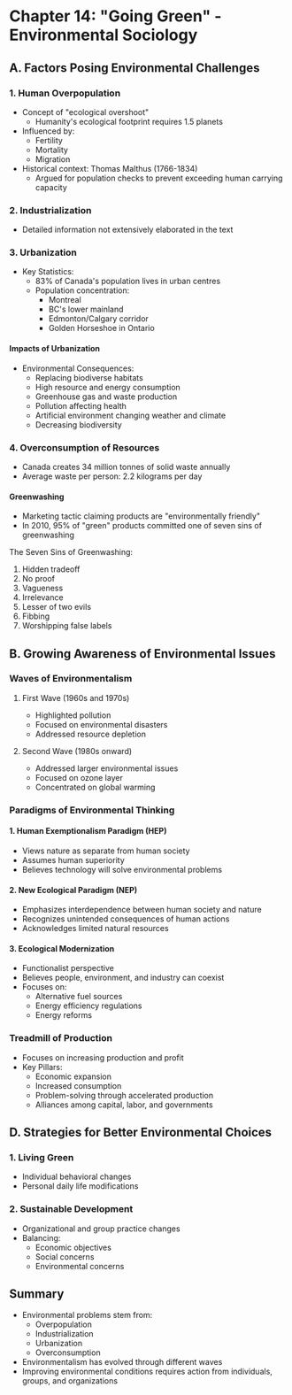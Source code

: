 # Chapter 14: "Going Green" - Environmental Sociology

## A. Factors Posing Environmental Challenges

### 1. Human Overpopulation
- Concept of "ecological overshoot"
  - Humanity's ecological footprint requires 1.5 planets
- Influenced by:
  - Fertility
  - Mortality
  - Migration
- Historical context: Thomas Malthus (1766-1834)
  - Argued for population checks to prevent exceeding human carrying capacity

### 2. Industrialization
- Detailed information not extensively elaborated in the text

### 3. Urbanization
- Key Statistics:
  - 83% of Canada's population lives in urban centres
  - Population concentration:
    * Montreal
    * BC's lower mainland
    * Edmonton/Calgary corridor
    * Golden Horseshoe in Ontario

#### Impacts of Urbanization
- Environmental Consequences:
  - Replacing biodiverse habitats
  - High resource and energy consumption
  - Greenhouse gas and waste production
  - Pollution affecting health
  - Artificial environment changing weather and climate
  - Decreasing biodiversity

### 4. Overconsumption of Resources
- Canada creates 34 million tonnes of solid waste annually
- Average waste per person: 2.2 kilograms per day

#### Greenwashing
- Marketing tactic claiming products are "environmentally friendly"
- In 2010, 95% of "green" products committed one of seven sins of greenwashing

The Seven Sins of Greenwashing:
1. Hidden tradeoff
2. No proof
3. Vagueness
4. Irrelevance
5. Lesser of two evils
6. Fibbing
7. Worshipping false labels

## B. Growing Awareness of Environmental Issues

### Waves of Environmentalism
1. First Wave (1960s and 1970s)
   - Highlighted pollution
   - Focused on environmental disasters
   - Addressed resource depletion

2. Second Wave (1980s onward)
   - Addressed larger environmental issues
   - Focused on ozone layer
   - Concentrated on global warming

### Paradigms of Environmental Thinking

#### 1. Human Exemptionalism Paradigm (HEP)
- Views nature as separate from human society
- Assumes human superiority
- Believes technology will solve environmental problems

#### 2. New Ecological Paradigm (NEP)
- Emphasizes interdependence between human society and nature
- Recognizes unintended consequences of human actions
- Acknowledges limited natural resources

#### 3. Ecological Modernization
- Functionalist perspective
- Believes people, environment, and industry can coexist
- Focuses on:
  - Alternative fuel sources
  - Energy efficiency regulations
  - Energy reforms

### Treadmill of Production
- Focuses on increasing production and profit
- Key Pillars:
  - Economic expansion
  - Increased consumption
  - Problem-solving through accelerated production
  - Alliances among capital, labor, and governments

## D. Strategies for Better Environmental Choices

### 1. Living Green
- Individual behavioral changes
- Personal daily life modifications

### 2. Sustainable Development
- Organizational and group practice changes
- Balancing:
  - Economic objectives
  - Social concerns
  - Environmental concerns

## Summary
- Environmental problems stem from:
  - Overpopulation
  - Industrialization
  - Urbanization
  - Overconsumption
- Environmentalism has evolved through different waves
- Improving environmental conditions requires action from individuals, groups, and organizations